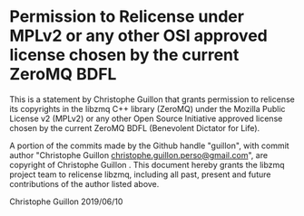 # Permission to Relicense under MPLv2 or any other OSI approved license chosen by the current ZeroMQ BDFL

This is a statement by Christophe Guillon
that grants permission to relicense its copyrights in the libzmq C++
library (ZeroMQ) under the Mozilla Public License v2 (MPLv2) or any other 
Open Source Initiative approved license chosen by the current ZeroMQ 
BDFL (Benevolent Dictator for Life).

A portion of the commits made by the Github handle "guillon", with
commit author "Christophe Guillon <christophe.guillon.perso@gmail.com>", are copyright of Christophe Guillon .
This document hereby grants the libzmq project team to relicense libzmq, 
including all past, present and future contributions of the author listed above.

Christophe Guillon
2019/06/10
